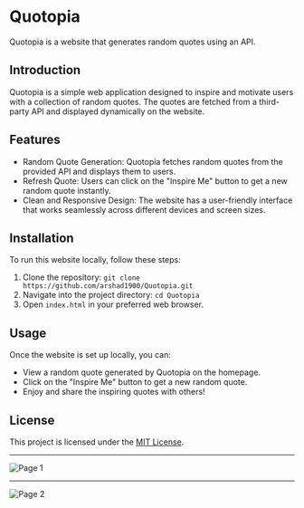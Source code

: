 # Quotopia

Quotopia is a website that generates random quotes using an API.

## Introduction

Quotopia is a simple web application designed to inspire and motivate users with a collection of random quotes. The quotes are fetched from a third-party API and displayed dynamically on the website.

## Features

- Random Quote Generation: Quotopia fetches random quotes from the provided API and displays them to users.
- Refresh Quote: Users can click on the "Inspire Me" button to get a new random quote instantly.
- Clean and Responsive Design: The website has a user-friendly interface that works seamlessly across different devices and screen sizes.

## Installation

To run this website locally, follow these steps:

1. Clone the repository: `git clone https://github.com/arshad1900/Quotopia.git`
2. Navigate into the project directory: `cd Quotopia`
3. Open `index.html` in your preferred web browser.

## Usage

Once the website is set up locally, you can:

- View a random quote generated by Quotopia on the homepage.
- Click on the "Inspire Me" button to get a new random quote.
- Enjoy and share the inspiring quotes with others!

## License

This project is licensed under the [MIT License](LICENSE).

---

![Page 1](https://github.com/arshad1900/Quotopia/assets/116487598/3267d98f-f0ad-4b6a-808f-50bf997e6949)

---
![Page 2](https://github.com/arshad1900/Quotopia/assets/116487598/1bd18f60-402a-47ef-90f3-a008fdbda05b)


